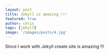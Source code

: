 ```yaml
---
layout: post
title: Jekyll is amazing !!!
featured: true
author: chris
tags: [jekyll]
image: '/images/posts/4.jpg'
---
```


Since I work with Jekyll create site is amazing !!!